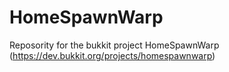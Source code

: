 HomeSpawnWarp
=============
Reposority for the bukkit project HomeSpawnWarp (https://dev.bukkit.org/projects/homespawnwarp)
